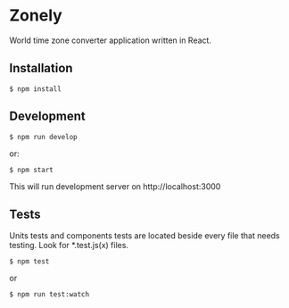 # Zonely

World time zone converter application written in React.

## Installation

```
$ npm install
```

## Development

```
$ npm run develop
```

or:

```
$ npm start
```

This will run development server on http://localhost:3000

## Tests

Units tests and components tests are located beside every file that needs testing. Look for *.test.js(x) files.

```
$ npm test
```
or

```
$ npm run test:watch
```

